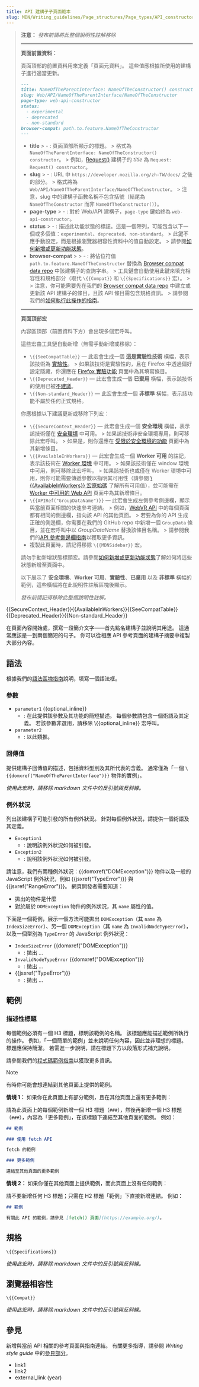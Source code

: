 ```yaml
---
title: API 建構子子頁面範本
slug: MDN/Writing_guidelines/Page_structures/Page_types/API_constructor_subpage_template
---
```


> **注意：** _發布前請將此整個說明性註解移除_
>
> ---
>
> **頁面前置資料：**
>
> 頁面頂部的前置資料用來定義「頁面元資料」。
> 這些值應根據所使用的建構子進行適當更新。
>
> ```md
> ---
> title: NameOfTheParentInterface: NameOfTheConstructor() constructor
> slug: Web/API/NameOfTheParentInterface/NameOfTheConstructor
> page-type: web-api-constructor
> status:
>   - experimental
>   - deprecated
>   - non-standard
> browser-compat: path.to.feature.NameOfTheConstructor
> ---
> ```
>
> - **title**
    >   - : 頁面頂部所顯示的標題。
          >     格式為 `NameOfTheParentInterface: NameOfTheConstructor() constructor`。
          >     例如，[Request()](/zh-TW/docs/Web/API/Request/Request) 建構子的 _title_ 為 `Request: Request() constructor`。
> - **slug**
    >   - : URL 中 `https://developer.mozilla.org/zh-TW/docs/` 之後的部分。
          >     格式將為 `Web/API/NameOfTheParentInterface/NameOfTheConstructor`。
          >     注意，slug 中的建構子函數名稱不包含括號（結尾為 `NameOfTheConstructor` 而非 `NameOfTheConstructor()`）。
> - **page-type**
    >   - : 對於 Web/API 建構子，`page-type` 鍵始終為 `web-api-constructor`。
> - **status**
    >   - : 描述此功能狀態的標誌。這是一個陣列，可能包含以下一個或多個值：`experimental`、`deprecated`、`non-standard`。
          >     此鍵不應手動設定，而是根據瀏覽器相容性資料中的值自動設定。
          >     請參閱[如何新增或更新功能狀態](/zh-TW/docs/MDN/Writing_guidelines/Page_structures/Feature_status#how_to_add_or_update_feature_statuses)。
> - **browser-compat**
    >
    >   - : 將佔位符值 `path.to.feature.NameOfTheConstructor` 替換為 [Browser compat data repo](https://github.com/mdn/browser-compat-data) 中該建構子的查詢字串。
          >     工具鏈會自動使用此鍵來填充相容性和規格部分（取代 `\{{Compat}}` 和 `\{{Specifications}}` 宏）。
    >
    >   注意，你可能需要先在我們的 [Browser compat data repo](https://github.com/mdn/browser-compat-data) 中建立或更新該 API 建構子的條目，且該 API 條目需包含規格資訊。
    >   請參閱我們的[如何執行此操作的指南](/zh-TW/docs/MDN/Writing_guidelines/Page_structures/Compatibility_tables)。
>
> ---
>
> **頁面頂部宏**
>
> 內容區頂部（前置資料下方）會出現多個宏呼叫。
>
> 這些宏由工具鏈自動新增（無需手動新增或移除）：
>
> - `\{{SeeCompatTable}}` — 此宏會生成一個 **這是實驗性技術** 橫幅，表示該技術為 [實驗性](/zh-TW/docs/MDN/Writing_guidelines/Experimental_deprecated_obsolete#experimental)。
    >   如果該技術是實驗性的，且在 Firefox 中透過偏好設定隱藏，你還應在 [Firefox 實驗功能](/zh-TW/docs/Mozilla/Firefox/Experimental_features) 頁面中為其填寫條目。
> - `\{{Deprecated_Header}}` — 此宏會生成一個 **已棄用** 橫幅，表示該技術的使用已被[不建議](/zh-TW/docs/MDN/Writing_guidelines/Experimental_deprecated_obsolete#deprecated)。
> - `\{{Non-standard_Header}}` — 此宏會生成一個 **非標準** 橫幅，表示該功能不屬於任何正式規格。
>
> 你應根據以下建議更新或移除下列宏：
>
> - `\{{SecureContext_Header}}` — 此宏會生成一個 **安全環境** 橫幅，表示該技術僅在 [安全環境](/zh-TW/docs/Web/Security/Secure_Contexts) 中可用。
    >   如果該技術非安全環境專用，則可移除此宏呼叫。
    >   如果是，則你還應在 [受限於安全環境的功能](/zh-TW/docs/Web/Security/Secure_Contexts/features_restricted_to_secure_contexts) 頁面中為其新增條目。
> - `\{{AvailableInWorkers}}` — 此宏會生成一個 **Worker 可用** 的註記，表示該技術在 [Worker 環境](/zh-TW/docs/Web/API/Web_Workers_API) 中可用。
    >   如果該技術僅在 window 環境中可用，則可移除此宏呼叫。
    >   如果該技術也或僅在 Worker 環境中可用，則你可能需要傳遞參數以指明其可用性（請參閱 [\\{{AvailableInWorkers}} 宏原始碼](https://github.com/mdn/yari/blob/main/kumascript/macros/AvailableInWorkers.ejs) 了解所有可用值），並可能需在 [Worker 中可用的 Web API](/zh-TW/docs/Web/API/Web_Workers_API/Functions_and_classes_available_to_workers#supported_web_apis) 頁面中為其新增條目。
> - `\{{APIRef("GroupDataName")}}` — 此宏會生成左側參考側邊欄，顯示與當前頁面相關的快速參考連結。
    >   例如，[WebVR API](/zh-TW/docs/Web/API/WebVR_API) 中的每個頁面都有相同的側邊欄，指向該 API 的其他頁面。
    >   若要為你的 API 生成正確的側邊欄，你需要在我們的 GitHub repo 中新增一個 `GroupData` 條目，並在宏呼叫中以 _GroupDataName_ 替換該條目名稱。
    >   請參閱我們的[API 參考側邊欄指南](/zh-TW/docs/MDN/Writing_guidelines/Howto/Write_an_api_reference/Sidebars)以獲取更多資訊。
> - 複製此頁面時，請記得移除 `\{{MDNSidebar}}` 宏。
>
> 請勿手動新增狀態標頭宏。請參閱[如何新增或更新功能狀態](/zh-TW/docs/MDN/Writing_guidelines/Page_structures/Feature_status#how_to_add_or_update_feature_statuses)了解如何將這些狀態新增至頁面中。
>
> 以下展示了 **安全環境**、**Worker 可用**、**實驗性**、**已棄用** 以及 **非標準** 橫幅的範例，這些橫幅將在此說明性註解區塊後顯示。
>
> _發布前請記得移除此整個說明性註解。_

{{SecureContext_Header}}{{AvailableInWorkers}}{{SeeCompatTable}}{{Deprecated_Header}}{{Non-standard_Header}}

在頁面內容開始處，撰寫一段簡介文字——首先點名建構子並說明其用途。
這通常應該是一到兩個簡短的句子。
你可以從相應 API 參考頁面的建構子摘要中複製大部分內容。

## 語法

根據我們的[語法區塊指南](/zh-TW/docs/MDN/Writing_guidelines/Page_structures/Syntax_sections)說明，填寫一個語法框。

### 參數

- `parameter1` {{optional_inline}}
  - : 在此提供該參數及其功能的簡短描述。
    每個參數請包含一個術語及其定義。
    若該參數非選用，請移除 \\{{optional_inline}} 宏呼叫。
- `parameter2`
  - : 以此類推。

### 回傳值

提供建構子回傳值的描述，包括資料型別及其所代表的含義。
通常僅為「一個 `\{{domxref("NameOfTheParentInterface")}}` 物件的實例」。

_使用此宏時，請移除 markdown 文件中的反引號與反斜線。_

### 例外狀況

列出該建構子可能引發的所有例外狀況。
針對每個例外狀況，請提供一個術語及其定義。

- `Exception1`
  - : 說明該例外狀況如何被引發。
- `Exception2`
  - : 說明該例外狀況如何被引發。

請注意，我們有兩種例外狀況：{{domxref("DOMException")}} 物件以及一般的 JavaScript 例外狀況，例如 {{jsxref("TypeError")}} 與 {{jsxref("RangeError")}}。
網頁開發者需要知道：

- 拋出的物件是什麼
- 對於屬於 `DOMException` 物件的例外狀況，其 `name` 屬性的值。

下面是一個範例，展示一個方法可能拋出 `DOMException`（其 `name` 為 `IndexSizeError`）、另一個 `DOMException`（其 `name` 為 `InvalidNodeTypeError`），以及一個型別為 `TypeError` 的 JavaScript 例外狀況：

- `IndexSizeError` {{domxref("DOMException")}}
  - : 拋出 …
- `InvalidNodeTypeError` {{domxref("DOMException")}}
  - : 拋出 …
- {{jsxref("TypeError")}}
  - : 拋出 …

## 範例

### 描述性標題

每個範例必須有一個 H3 標題，標明該範例的名稱。
該標題應能描述範例所執行的操作。
例如，「一個簡單的範例」並未說明任何內容，因此並非理想的標題。
標題應保持簡潔。
若需進一步說明，請在標題下方以段落形式補充說明。

請參閱我們的[程式碼範例指南](/zh-TW/docs/MDN/Writing_guidelines/Page_structures/Code_examples)以獲取更多資訊。

> [!NOTE]
> 有時你可能會想連結到其他頁面上提供的範例。
>
> **情境 1：** 如果你在此頁面上有部分範例，且在其他頁面上還有更多範例：
>
> 請為此頁面上的每個範例新增一個 H3 標題（`###`），然後再新增一個 H3 標題（`###`），內容為「更多範例」，在該標題下連結至其他頁面的範例。
> 例如：
>
> ```md
> ## 範例
>
> ### 使用 fetch API
>
> fetch 的範例
>
> ### 更多範例
>
> 連結至其他頁面的更多範例
> ```
>
> **情境 2：** 如果你僅在其他頁面上提供範例，而此頁面上沒有任何範例：
>
> 請不要新增任何 H3 標題；只需在 H2 標題「範例」下直接新增連結。
> 例如：
>
> ```md
> ## 範例
>
> 有關此 API 的範例，請參見 [fetch() 頁面](https://example.org/)。
> ```

## 規格

`\{{Specifications}}`

_使用此宏時，請移除 markdown 文件中的反引號與反斜線。_

## 瀏覽器相容性

`\{{Compat}}`

_使用此宏時，請移除 markdown 文件中的反引號與反斜線。_

## 參見

新增與當前 API 相關的參考頁面與指南連結。
有關更多指導，請參閱 _Writing style guide_ 中的[參見部分](/zh-TW/docs/MDN/Writing_guidelines/Writing_style_guide#see_also_section)。

- link1
- link2
- external_link (year)
